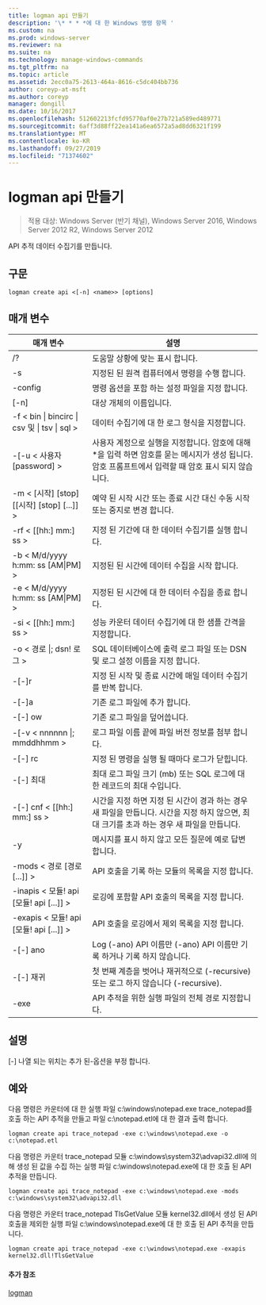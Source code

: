 ```yaml
---
title: logman api 만들기
description: '\* * * *에 대 한 Windows 명령 항목 '
ms.custom: na
ms.prod: windows-server
ms.reviewer: na
ms.suite: na
ms.technology: manage-windows-commands
ms.tgt_pltfrm: na
ms.topic: article
ms.assetid: 2ecc0a75-2613-464a-8616-c5dc404bb736
author: coreyp-at-msft
ms.author: coreyp
manager: dongill
ms.date: 10/16/2017
ms.openlocfilehash: 512602213fcfd95770af0e27b721a589ed489771
ms.sourcegitcommit: 6aff3d88ff22ea141a6ea6572a5ad8dd6321f199
ms.translationtype: MT
ms.contentlocale: ko-KR
ms.lasthandoff: 09/27/2019
ms.locfileid: "71374602"
---
```

# <a name="logman-create-api"></a>logman api 만들기

>적용 대상: Windows Server (반기 채널), Windows Server 2016, Windows Server 2012 R2, Windows Server 2012

API 추적 데이터 수집기를 만듭니다.  

## <a name="syntax"></a>구문  
```  
logman create api <[-n] <name>> [options]  
```  
## <a name="parameters"></a>매개 변수  

|                    매개 변수                     |                                                                               설명                                                                               |
|--------------------------------------------------|-------------------------------------------------------------------------------------------------------------------------------------------------------------------------|
|                        /?                        |                                                                    도움말 상황에 맞는 표시 합니다.                                                                     |
|                -s <computer name>                |                                                          지정된 된 원격 컴퓨터에서 명령을 수행 합니다.                                                          |
|                 -config <value>                  |                                                         명령 옵션을 포함 하는 설정 파일을 지정 합니다.                                                         |
|                   [-n] <name>                    |                                                                       대상 개체의 이름입니다.                                                                        |
| -f < bin &#124; bincirc &#124; csv 및 &#124; tsv &#124; sql > |                                                            데이터 수집기에 대 한 로그 형식을 지정합니다.                                                             |
|             -[-u < 사용자 [password] >              | 사용자 계정으로 실행을 지정합니다. 암호에 대해 \*을 입력 하면 암호를 묻는 메시지가 생성 됩니다. 암호 프롬프트에서 입력할 때 암호 표시 되지 않습니다. |
|    -m < [시작] [stop] [[시작] [stop] [...]] >    |                                                예약 된 시작 시간 또는 종료 시간 대신 수동 시작 또는 중지로 변경 합니다.                                                 |
|                -rf < [[hh:] mm:] ss >                |                                                        지정 된 기간에 대 한 데이터 수집기를 실행 합니다.                                                         |
|        -b < M/d/yyyy h:mm: ss [AM&#124;PM] >         |                                                              지정된 된 시간에 데이터 수집을 시작 합니다.                                                               |
|        -e < M/d/yyyy h:mm: ss [AM&#124;PM] >         |                                                               지정된 된 시간에 대 한 데이터 수집을 종료 합니다.                                                                |
|                -si < [[hh:] mm:] ss >                |                                                 성능 카운터 데이터 수집기에 대 한 샘플 간격을 지정합니다.                                                  |
|              -o < 경로 &#124;; dsn! 로그 >              |                                              SQL 데이터베이스에 출력 로그 파일 또는 DSN 및 로그 설정 이름을 지정 합니다.                                               |
|                      -[-]r                       |                                                  지정 된 시작 및 종료 시간에 매일 데이터 수집기를 반복 합니다.                                                  |
|                      -[-]a                       |                                                                     기존 로그 파일에 추가 합니다.                                                                     |
|                      -[-] ow                      |                                                                     기존 로그 파일을 덮어씁니다.                                                                     |
|           -[-v < nnnnnn &#124;; mmddhhmm >           |                                                   로그 파일 이름 끝에 파일 버전 정보를 첨부 합니다.                                                   |
|                  -[-] rc <task>                   |                                                         지정 된 명령을 실행 될 때마다 로그가 닫힙니다.                                                          |
|                 -[-] 최대 <value>                  |                                                 최대 로그 파일 크기 (mb) 또는 SQL 로그에 대 한 레코드의 최대 수입니다.                                                  |
|              -[-] cnf < [[hh:] mm:] ss >              |     시간을 지정 하면 지정 된 시간이 경과 하는 경우 새 파일을 만듭니다. 시간을 지정 하지 않으면, 최대 크기를 초과 하는 경우 새 파일을 만듭니다.     |
|                        -y                        |                                                             메시지를 표시 하지 않고 모든 질문에 예로 답변 합니다.                                                              |
|            -mods < 경로 [경로 [...]] >             |                                                          API 호출을 기록 하는 모듈의 목록을 지정 합니다.                                                           |
|     -inapis < 모듈! api [모듈! api [...]] >      |                                                         로깅에 포함할 API 호출의 목록을 지정 합니다.                                                          |
|     -exapis < 모듈! api [모듈! api [...]] >      |                                                        API 호출을 로깅에서 제외 목록을 지정 합니다.                                                         |
|                     -[-] ano                      |                                                     Log (-ano) API 이름만 (-ano) API 이름만 기록 하거나 기록 하지 않습니다.                                                     |
|                  -[-] 재귀                   |                                          첫 번째 계층을 벗어나 재귀적으로 (-recursive) 또는 로그 하지 않습니다 (-recursive).                                           |
|                   -exe <value>                   |                                                        API 추적을 위한 실행 파일의 전체 경로 지정합니다.                                                        |

## <a name="remarks"></a>설명  
[-] 나열 되는 위치는 추가 된-옵션을 부정 합니다.  
## <a name="BKMK_examples"></a>예와  
다음 명령은 카운터에 대 한 실행 파일 c:\windows\notepad.exe trace_notepad를 호출 하는 API 추적을 만들고 파일 c:\notepad.etl에 대 한 결과 출력 합니다.  
```  
logman create api trace_notepad -exe c:\windows\notepad.exe -o c:\notepad.etl  
```  
다음 명령은 카운터 trace_notepad 모듈 c:\windows\system32\advapi32.dll에 의해 생성 된 값을 수집 하는 실행 파일 c:\windows\notepad.exe에 대 한 호출 된 API 추적을 만듭니다.  
```  
logman create api trace_notepad -exe c:\windows\notepad.exe -mods c:\windows\system32\advapi32.dll  
```  
다음 명령은 카운터 trace_notepad TlsGetValue 모듈 kernel32.dll에서 생성 된 API 호출을 제외한 실행 파일 c:\windows\notepad.exe에 대 한 호출 된 API 추적을 만듭니다.  
```  
logman create api trace_notepad -exe c:\windows\notepad.exe -exapis kernel32.dll!TlsGetValue  
```  
#### <a name="additional-references"></a>추가 참조  
[logman](logman.md)  

